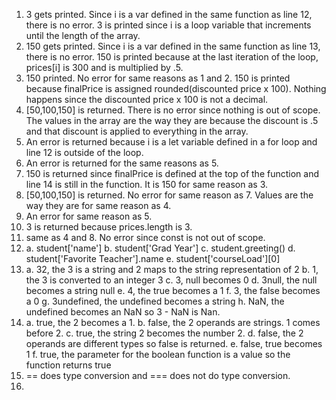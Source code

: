 1. 3 gets printed. Since i is a var defined in the same function as line 12, there is no error. 3 is printed since i is a loop variable that increments until the length of the array.
2. 150 gets printed. Since i is a var defined in the same function as line 13, there is no error. 150 is printed because at the last iteration of the loop, prices[i] is 300 and is multiplied by .5.
3. 150 printed. No error for same reasons as 1 and 2. 150 is printed because finalPrice is assigned rounded(discounted price x 100). Nothing happens since the discounted price x 100 is not a decimal. 
4. [50,100,150] is returned. There is no error since nothing is out of scope. The values in the array are the way they are because the discount is .5 and that discount is applied to everything in the array.
5. An error is returned because i is a let variable defined in a for loop and line 12 is outside of the loop.
6. An error is returned for the same reasons as 5.
7. 150 is returned since finalPrice is defined at the top of the function and line 14 is still in the function. It is 150 for same reason as 3.
8.  [50,100,150] is returned. No error for same reason as 7. Values are the way they are for same reason as 4.
9.  An error for same reason as 5.
10. 3 is returned because prices.length is 3.
11. same as 4 and 8. No error since const is not out of scope.
12. a. student['name']
    b. student['Grad Year']
    c. student.greeting()
    d. student['Favorite Teacher'].name
    e. student['courseLoad'][0]
13. a. 32, the 3 is a string and 2 maps to the string representation of 2
    b. 1, the 3 is converted to an integer 3
    c. 3, null becomes 0
    d. 3null, the null becomes a string null
    e. 4, the true becomes a 1
    f. 3, the false becomes a 0
    g. 3undefined, the undefined becomes a string
    h. NaN, the undefined becomes an NaN so 3 - NaN is Nan.
14. a. true, the 2 becomes a 1.
    b. false, the 2 operands are strings. 1 comes before 2.
    c. true, the string 2 becomes the number 2.
    d. false, the 2 operands are different types so false is returned. 
    e. false, true becomes 1
    f. true, the parameter for the boolean function is a value so the function returns true
15. == does type conversion and === does not do type conversion.
16. 
